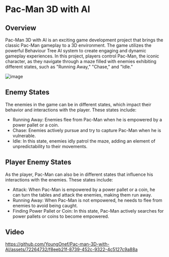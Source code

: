 # Pac-Man 3D with AI



## Overview
Pac-Man 3D with AI is an exciting game development project that brings the classic Pac-Man gameplay to a 3D environment. The game utilizes the powerful Behaviour Tree AI system to create engaging and dynamic gameplay experiences. In this project, players control Pac-Man, the iconic character, as they navigate through a maze filled with enemies exhibiting different states, such as "Running Away," "Chase," and "Idle."

![image](https://github.com/YoungOnef/Pac-man-3D-with-AI/assets/72264732/7bf56df5-16c4-43db-97b2-6fe00d5775cf)


## Enemy States
The enemies in the game can be in different states, which impact their behavior and interactions with the player. These states include:
- Running Away: Enemies flee from Pac-Man when he is empowered by a power pallet or a coin.
- Chase: Enemies actively pursue and try to capture Pac-Man when he is vulnerable.
- Idle: In this state, enemies idly patrol the maze, adding an element of unpredictability to their movements.

## Player Enemy States
As the player, Pac-Man can also be in different states that influence his interactions with the enemies. These states include:
- Attack: When Pac-Man is empowered by a power pallet or a coin, he can turn the tables and attack the enemies, making them run away.
- Running Away: When Pac-Man is not empowered, he needs to flee from enemies to avoid being caught.
- Finding Power Pallet or Coin: In this state, Pac-Man actively searches for power pallets or coins to become empowered.


## Video
https://github.com/YoungOnef/Pac-man-3D-with-AI/assets/72264732/f8eeb21f-8739-452c-9322-4c5127c9a88a
